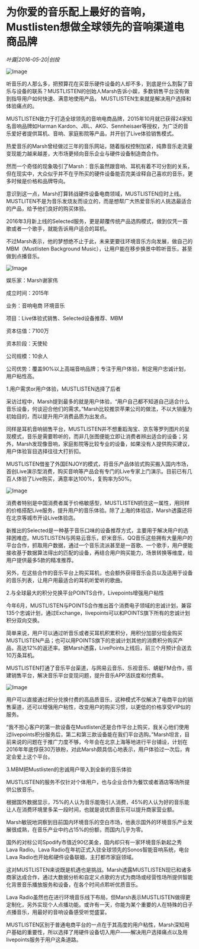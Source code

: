 # 为你爱的音乐配上最好的音响，Mustlisten想做全球领先的音响渠道电商品牌

*叶露|2016-05-20|创投*

![Image](http://p3.pstatp.com/large/66bb00063db3e620f449)

听音乐的人那么多，把预算花在买音乐硬件设备的人却不多，到底是什么割裂了音乐与设备的联系？MUSTLISTEN的创始人Marsh告诉小娱，多数销售平台没有做到指导用户如何快速、满意地使用产品， MUSTLISTEN生来就是解决用户选择和体验痛点的。

MUSTLISTEN致力于打造全球领先的音响电商品牌，2015年10月就已获得24家知名音响品牌如Harman Kardon、JBL、AKG、Sennheisaer等授权，为广泛的音乐爱好者提供耳机、音响、家庭影院等产品，并开创了Live体验销售模式。

热爱音乐的Marsh曾经做过三年的音乐网站，随着版权控制加紧，纯靠音乐走流量变现能力越来越差，大市场更倾向音乐企业与硬件设备制造商合作。

然而一个奇怪的现象吸引了Marsh：音乐虽然跟音响、耳机有着不可分割的关系，但在现实中，大众似乎并不在乎所买的硬件设备能否完美诠释自己喜欢的音乐，更多时候是价格和品牌导向。

意识到这一点，Marsh打算转战硬件设备电商领域，MUSTLISTEN应时上线。MUSTLITEN不是为音乐发烧友而设立的，而是想帮广大热爱音乐的人挑选最适合的产品，给予他们良好的购买体验。

2016年3月新上线的Selected服务，更是颠覆传统产品选购模式，做到仅凭一首歌或者一个歌手，就能告诉用户适合的耳机。

不过Marsh表示，他的梦想绝不止于此，未来更要往环境音乐方向发展，做自己的MBM（Mustlisten Background Music），让用户能在移步换景中聆听音乐，甚至做到点播音乐。

![Image](http://p2.pstatp.com/large/66bf0002446d77cc37b2)

娱乐家：Marsh谢家伟

成立时间：2015年

业务：音响电商 环境音乐

项目：Live体验式销售、Selected设备推荐、MBM

资本估值：7100万

资本阶段：天使轮

公司规模：10余人

公司优势：覆盖90%以上高端音响品牌；专注于用户体验，制定用户忠诚计划，用户粘性高。

1.用户需求or用户体验，MUSTLISTEN选择了后者

采访过程中，Marsh提到最多的就是用户体验，“用户自己都不知道自己适合什么音乐设备，何谈迎合他们的需求。”Marsh比较推崇苹果公司的做法，不以大销量为初始目的，而以提升用户消费品质为出发点。

同样是耳机音响销售平台，MUSTLISTEN并不想重蹈淘宝、京东等罗列图片的呈现模式，音乐是需要聆听的，而非几张图便能立即让消费者辨出适合的设备；另外，Marsh发现像音响，家庭影院等比较专业的设备，如果没有人提供购买建议，用户体验盲目选择往往大打折扣。

MUSTLISTEN借鉴了外国ENJOY的模式，将音乐产品体验式购买搬入国内市场，首创Live演示型消费，购买音响等产品会有专门的Live专家上门演示。目前已有几百人体验了Live购买，满意率达100%，复购率为50%。

![Image](http://p2.pstatp.com/large/66be000258510929a277)

消费者特别是中国消费者属于价格敏感型，MUSTLISTEN抓住这一属性，用同样的价格搭配Live服务，提升用户的音乐体验。除了上海的体验店，Marsh透露还将在北京等城市开设Live体验店。

新推出的Selected是一种基于音乐口味的设备推荐方式，主要用于解决用户的选择困难症。MUSTLISTEN与网易云音乐，虾米音乐、QQ音乐这些拥有大量用户的平台合作，抓取用户数据，通过一个音乐流派甚至是一首歌、一个歌手，用户便能接收基于数据算法得出的匹配的设备，再结合用户购买能力，场景转换等维度，给用户提供最多5款的精准推荐。

另外，在这些合作的音乐平台上购买耳机，也会额外获得音乐会员以及适用于设备的音乐列表，让用户用最适合的耳机听爱听的歌曲。

2.与全球最大的积分兑换平台POINTS合作，Livepoints增强用户粘性

今年6月，MUSTLISTEN与POINTS合作推出首个消费电子领域的忠诚计划，兼容135个忠诚计划，通过Exchange，livepoints可以和POINTS旗下所有的忠诚计划积分双向交换。

简单来说，用户可以通过听音乐或者买耳机积累积分，用积分加部分现金购买MUSTLISTEN产品；也可以用POINTS旗下的忠诚计划其他的消费积分购买产品，高达12%的返还率。据Marsh透露，LivePoints上线后，前三个月预计会送去10万条耳机。

MUSTLISTEN打通了音乐平台渠道，与网易云音乐、乐视音乐、蜻蜓FM合作，搭建销售平台，解决音乐平台变现问题，提升音乐APP活跃度和付费率。

![Image](http://p2.pstatp.com/large/66bc00063f0d7efa3feb)

用户可以直接通过积分兑换付费的高品质音乐，这种模式不仅解决了电商平台的销售渠道，还可以增强用户粘性，改变用户的购买习惯，以更低的价格享受VIP似的服务。

“我不担心客户的第一款设备在Mustlisten还是合作平台上购买，我关心他们使用过livepoints积分服务后，第二和第三款设备能在我们平台选购。”Marsh坦言，目前来说的问题在于推广力度不够，今年会在北京上海等地进行平台铺设，计划在2016年年底俘获30万铁粉，对此Marsh颇具信心地表示，用户体验过一次后，肯定会爱上这个平台。

3.MBM把Mustlisten的忠诚用户带入到全新的音乐体验

MUSTLISTEN的服务不仅针对个体用户，也与企业合作为餐饮或者酒店等场所提供公放音乐。

根据国外数据显示，75%的人认为音乐能吸引人消费，45%的人认为好的音乐能让人在消费环境里多呆一段时间，也就是说优质音乐可以提升商家营业额。

Marsh敏锐地洞察到目前国内环境音乐的空白市场，他表示国外的环境音乐产业发展很成熟，在音乐产业中约占15%的份额，而国内几乎为零。

国外的对标公司Spodify市值近90亿美金，国内却只有一家环境音乐新起之秀Lava Radio。Lava Radio在年初正式入驻全球领先的Sonos智能音响系统，电台Lava Radio也开始和硬件设备联姻，主打都市家庭领域。

这对MUSTLISTEN来说既是机遇也是挑战。Marsh透露MUSTLISTEN现已和诸多商家达成合作，通过大数据分析和自定义点歌的方式为商场或经营性场所提供智能化背景音乐播放服务和设备，在各个时间点聆听优质音乐。

Lava Radio虽然也在进行环境音乐线下布局，但Marsh表示MUSTLISTEN做得更定制化，另外实现个人点播功能。或许有一天，你能为某个重要的人在特殊的日子点播音乐，用最好的音响设备感受听觉盛宴。

MUSTLISTEN区别于普通电商平台的一点在于其高度的用户粘性，Marsh深知用户基础的重要性，所以选择了用硬件设备切入用户——解决用户选择痛点以及用livepoints服务于用户这条道路。

